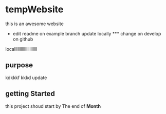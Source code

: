 # tempWebsite
 this is an awesome website
 * edit readme on example branch
 update locally
 *** change on develop on github
 

localllllllllllllllllllll

## purpose
kdkkkf kkkd
update 
## getting Started
this project shoud start by The end of __Month__

